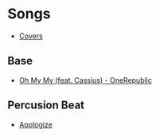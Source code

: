 # Songs

* [Covers](Covers.md)

## Base

* [Oh My My (feat. Cassius) - OneRepublic](https://music.youtube.com/watch?v=xaSl0EB2x_M)

## Percusion Beat

* [Apologize](https://music.youtube.com/watch?v=q6i3LgOjyGY)
